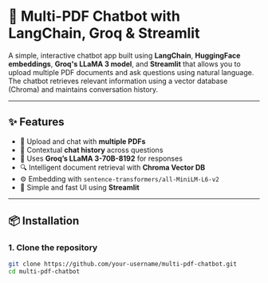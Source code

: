 # 📕 Multi-PDF Chatbot with LangChain, Groq & Streamlit

A simple, interactive chatbot app built using **LangChain**, **HuggingFace embeddings**, **Groq's LLaMA 3 model**, and **Streamlit** that allows you to upload multiple PDF documents and ask questions using natural language. The chatbot retrieves relevant information using a vector database (Chroma) and maintains conversation history.

---

## ✨ Features

- 📄 Upload and chat with **multiple PDFs**
- 🧠 Contextual **chat history** across questions
- 💬 Uses **Groq’s LLaMA 3-70B-8192** for responses
- 🔍 Intelligent document retrieval with **Chroma Vector DB**
- ⚙️ Embedding with `sentence-transformers/all-MiniLM-L6-v2`
- 🚀 Simple and fast UI using **Streamlit**

---

## 📦 Installation

### 1. Clone the repository
```bash
git clone https://github.com/your-username/multi-pdf-chatbot.git
cd multi-pdf-chatbot
